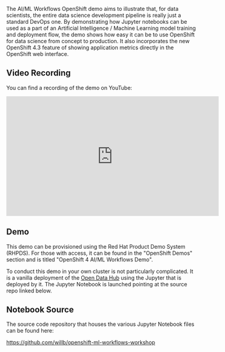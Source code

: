 The AI/ML Workflows OpenShift demo aims to illustrate that, for data
scientists, the entire data science development pipeline is really just a
standard DevOps one. By demonstrating how Jupyter notebooks can be used as a
part of an Artificial Intelligence / Machine Learning model training and
deployment flow, the demo shows how easy it can be to use OpenShift for data
science from concept to production. It also incorporates the new OpenShift
4.3 feature of showing application metrics directly in the OpenShift web
interface.

## Video Recording
You can find a recording of the demo on YouTube:

<iframe width="560" height="315" src="https://www.youtube.com/embed/1REuOX6egnQ" frameborder="0" allow="accelerometer; autoplay; encrypted-media; gyroscope; picture-in-picture" allowfullscreen></iframe>

## Demo
This demo can be provisioned using the Red Hat Product Demo System (RHPDS).
For those with access, it can be found in the "OpenShift Demos" section and
is titled "OpenShift 4 AI/ML Workflows Demo".

To conduct this demo in your own cluster is not particularly complicated. It
is a vanilla deployment of the [Open Data Hub](https://opendatahub.io/) using
the Jupyter that is deployed by it. The Jupyter Notebook is launched pointing
at the source repo linked below.

## Notebook Source
The source code repository that houses the various Jupyter Notebook files can
be found here:

<https://github.com/willb/openshift-ml-workflows-workshop>
